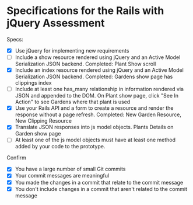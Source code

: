 # Specifications for the Rails with jQuery Assessment

Specs:
- [x] Use jQuery for implementing new requirements
- [ ] Include a show resource rendered using jQuery and an Active Model Serialization JSON backend.
      Completed: Plant Show scroll
- [X] Include an index resource rendered using jQuery and an Active Model Serialization JSON backend.
      Completed: Gardens show page has clippings index
- [ ] Include at least one has_many relationship in information rendered via JSON and appended to the DOM.
      On Plant show page, click "See In Action" to see Gardens where that plant is used
- [X] Use your Rails API and a form to create a resource and render the response without a page refresh.
      Completed: New Garden Resource, New Clipping Resource
- [X] Translate JSON responses into js model objects.
      Plants Details on Garden show page
- [ ] At least one of the js model objects must have at least one method added by your code to the prototype.

Confirm
- [X] You have a large number of small Git commits
- [X] Your commit messages are meaningful
- [X] You made the changes in a commit that relate to the commit message
- [X] You don't include changes in a commit that aren't related to the commit message
